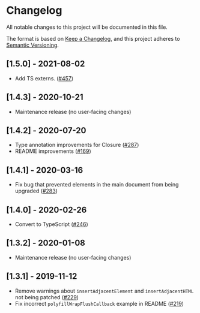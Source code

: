 # Changelog

All notable changes to this project will be documented in this file.

The format is based on [Keep a Changelog](https://keepachangelog.com/en/1.0.0/),
and this project adheres to [Semantic Versioning](https://semver.org/spec/v2.0.0.html).

<!-- ## Unreleased -->

## [1.5.0] - 2021-08-02

- Add TS externs. ([#457](https://github.com/webcomponents/polyfills/pull/457))

## [1.4.3] - 2020-10-21

- Maintenance release (no user-facing changes)

## [1.4.2] - 2020-07-20

- Type annotation improvements for Closure ([#287](https://github.com/webcomponents/polyfills/pull/287))
- README improvements ([#169](https://github.com/webcomponents/polyfills/pull/169))

## [1.4.1] - 2020-03-16

- Fix bug that prevented elements in the main document from being upgraded
  ([#283](https://github.com/webcomponents/polyfills/pull/283))

## [1.4.0] - 2020-02-26

- Convert to TypeScript
  ([#246](https://github.com/webcomponents/polyfills/pull/246))

## [1.3.2] - 2020-01-08

- Maintenance release (no user-facing changes)

## [1.3.1] - 2019-11-12

- Remove warnings about `insertAdjacentElement` and `insertAdjacentHTML` not
  being patched ([#229](https://github.com/webcomponents/polyfills/pull/229))
- Fix incorrect `polyfillWrapFlushCallback` example in README
  ([#219](https://github.com/webcomponents/polyfills/pull/219))
